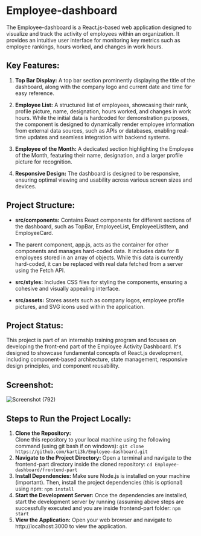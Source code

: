 # Employee-dashboard

The Employee-dashboard is a React.js-based web application designed to visualize and track the activity of employees within an organization. It provides an intuitive user interface for monitoring key metrics such as employee rankings, hours worked, and changes in work hours.

## Key Features:

1. **Top Bar Display:** A top bar section prominently displaying the title of the dashboard, along with the company logo and current date and time for easy reference.
   
2. **Employee List:** A structured list of employees, showcasing their rank, profile picture, name, designation, hours worked, and changes in work hours. While the initial data is hardcoded for demonstration purposes, the component is designed to dynamically render employee information from external data sources, such as APIs or databases, enabling real-time updates and seamless integration with backend systems.
   
3. **Employee of the Month:** A dedicated section highlighting the Employee of the Month, featuring their name, designation, and a larger profile picture for recognition.
   
4. **Responsive Design:** The dashboard is designed to be responsive, ensuring optimal viewing and usability across various screen sizes and devices.

## Project Structure:

- **src/components:** Contains React components for different sections of the dashboard, such as TopBar, EmployeeList, EmployeeListItem, and EmployeeCard.

- The parent component, app.js, acts as the container for other components and manages hard-coded data. It includes data for 8 employees stored in an array of objects. While this data is currently hard-coded, it can be replaced with real data fetched from a server using the Fetch API.

   
- **src/styles:** Includes CSS files for styling the components, ensuring a cohesive and visually appealing interface.
   
- **src/assets:** Stores assets such as company logos, employee profile pictures, and SVG icons used within the application.

## Project Status:

This project is part of an internship training program and focuses on developing the front-end part of the Employee Activity Dashboard. It's designed to showcase fundamental concepts of React.js development, including component-based architecture, state management, responsive design principles, and component reusability.

## Screenshot:

![Screenshot (792)](https://github.com/karti3k/react-project-practice/assets/97697722/903c3228-be12-4a39-908c-b5323f40e3b3)

## Steps to Run the Project Locally:

1. **Clone the Repository:**  
   Clone this repository to your local machine using the following command (using git bash if on windows): `git clone https://github.com/karti3k/Employee-dashboard.git`
2. **Navigate to the Project Directory:**
   Open a terminal and navigate to the frontend-part directory inside the cloned repository: `cd Employee-dashboard/frontend-part`
3. **Install Dependencies:**
Make sure Node.js is installed on your machine (important). Then, install the project dependencies (this is optional) using npm: `npm install`
4. **Start the Development Server:**
Once the dependencies are installed, start the development server by running (assuming above steps are successfully executed and you are inside frontend-part folder: `npm start
`
5. **View the Application:**
Open your web browser and navigate to http://localhost:3000 to view the application.


